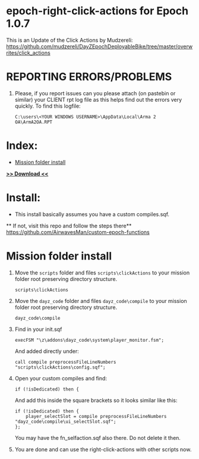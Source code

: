 # epoch-right-click-actions for Epoch 1.0.7

This is an Update of the Click Actions by Mudzereli: https://github.com/mudzereli/DayZEpochDeployableBike/tree/master/overwrites/click_actions

# REPORTING ERRORS/PROBLEMS

1. Please, if you report issues can you please attach (on pastebin or similar) your CLIENT rpt log file as this helps find out the errors very quickly. To find this logfile:

	```sqf
	C:\users\<YOUR WINDOWS USERNAME>\AppData\Local\Arma 2 OA\ArmA2OA.RPT
	```
	
# Index:

* [Mission folder install](https://github.com/AirwavesMan/epoch-right-click-actions#mission-folder-install)


**[>> Download <<](https://github.com/AirwavesMan/epoch-right-click-actions/archive/refs/heads/main.zip)**

# Install:

* This install basically assumes you have a custom compiles.sqf.

** If not, visit this repo and follow the steps there**
https://github.com/AirwavesMan/custom-epoch-functions

# Mission folder install

1. Move the <code>scripts</code> folder and files <code>scripts\clickActions</code> to your mission folder root preserving directory structure.
	
	```sqf
	scripts\clickActions	
	```
	
2. Move the <code>dayz_code</code> folder and files <code>dayz_code\compile</code> to your mission folder root preserving directory structure.
	
	```sqf
	dayz_code\compile	
	``` 	
	
3. Find in your init.sqf

	```sqf
	execFSM "\z\addons\dayz_code\system\player_monitor.fsm";	
	```
	
	And added directly under:

	```sqf
	call compile preprocessFileLineNumbers "scripts\clickActions\config.sqf";	
	```	
	
4. Open your custom compiles and find:

	```sqf
	if (!isDedicated) then {	
	```
	
	And add this inside the square brackets so it looks similar like this:
	
	```sqf
	if (!isDedicated) then {
		player_selectSlot = compile preprocessFileLineNumbers "dayz_code\compile\ui_selectSlot.sqf";
	};	
	```	
	
	You may have the fn_selfaction.sqf also there. Do not delete it then.
	
5. You are done and can use the right-click-actions	with other scripts now.
	
	